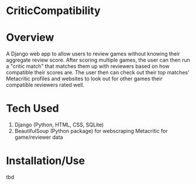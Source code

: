 # CriticCompatibility
# Overview
A Django web app to allow users to review games without knowing their aggregate review score. After scoring multiple games, the user can then run a "critic match" that matches them up with reviewers based on how compatible their scores are. The user then can check out their top matches' Metacritic profiles and websites to look out for other games their compatible reviewers rated well.

# Tech Used
1. Django (Python, HTML, CSS, SQLite)
2. BeautifulSoup (Python package) for webscraping Metacritic for game/reviewer data

# Installation/Use
tbd

